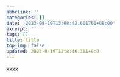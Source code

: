 ```yaml
---
abbrlink: ''
categories: []
date: '2023-08-19T13:08:42.601761+08:00'
excerpt: ''
tags: []
title: title
top_img: false
updated: 2023-8-19T13:8:46.361+8:0
---
```

xxxx
